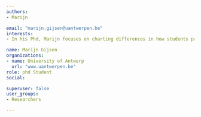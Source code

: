 ```yaml
---
authors:
- Marijn

email: "marijn.gijsen@uantwerpen.be"
interests:
- In his Phd, Marijn focuses on charting differences in how students process online videos (knowledge clips) in a 'flipped classroom' and whether different strategies can be distinguished therein. Both 'trace data' and qualitative data will be used. 

name: Marijn Gijsen
organizations:
- name: University of Antwerp
  url: "www.uantwerpen.be"
role: phd Student
social:

superuser: false
user_groups:
- Researchers

---
```


